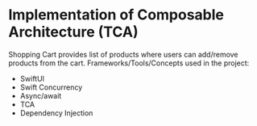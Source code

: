 # Implementation of Composable Architecture (TCA)

Shopping Cart provides list of products where users can add/remove products from the cart. Frameworks/Tools/Concepts used in the project:
- SwiftUI
- Swift Concurrency
- Async/await
- TCA
- Dependency Injection
